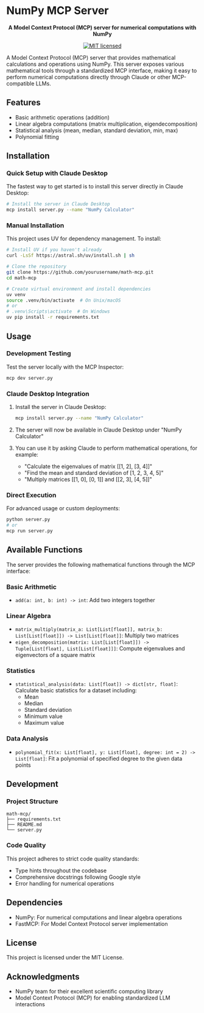 # NumPy MCP Server

<div align="center">

<strong>A Model Context Protocol (MCP) server for numerical computations with NumPy</strong>

[![MIT licensed][mit-badge]][mit-url]

</div>

[mit-badge]: https://img.shields.io/badge/license-MIT-blue.svg
[mit-url]: ./LICENSE
[python-badge]: https://img.shields.io/badge/python-3.8%2B-blue.svg
[python-url]: https://www.python.org/downloads/

A Model Context Protocol (MCP) server that provides mathematical calculations and operations using NumPy. This server exposes various mathematical tools through a standardized MCP interface, making it easy to perform numerical computations directly through Claude or other MCP-compatible LLMs.

## Features

- Basic arithmetic operations (addition)
- Linear algebra computations (matrix multiplication, eigendecomposition)
- Statistical analysis (mean, median, standard deviation, min, max)
- Polynomial fitting

## Installation

### Quick Setup with Claude Desktop

The fastest way to get started is to install this server directly in Claude Desktop:

```bash
# Install the server in Claude Desktop
mcp install server.py --name "NumPy Calculator"
```

### Manual Installation

This project uses UV for dependency management. To install:

```bash
# Install UV if you haven't already
curl -LsSf https://astral.sh/uv/install.sh | sh

# Clone the repository
git clone https://github.com/yourusername/math-mcp.git
cd math-mcp

# Create virtual environment and install dependencies
uv venv
source .venv/bin/activate  # On Unix/macOS
# or
# .venv\Scripts\activate  # On Windows
uv pip install -r requirements.txt
```

## Usage

### Development Testing

Test the server locally with the MCP Inspector:

```bash
mcp dev server.py
```

### Claude Desktop Integration

1. Install the server in Claude Desktop:
   ```bash
   mcp install server.py --name "NumPy Calculator"
   ```

2. The server will now be available in Claude Desktop under "NumPy Calculator"

3. You can use it by asking Claude to perform mathematical operations, for example:
   - "Calculate the eigenvalues of matrix [[1, 2], [3, 4]]"
   - "Find the mean and standard deviation of [1, 2, 3, 4, 5]"
   - "Multiply matrices [[1, 0], [0, 1]] and [[2, 3], [4, 5]]"

### Direct Execution

For advanced usage or custom deployments:

```bash
python server.py
# or
mcp run server.py
```

## Available Functions

The server provides the following mathematical functions through the MCP interface:

### Basic Arithmetic

- `add(a: int, b: int) -> int`: Add two integers together

### Linear Algebra

- `matrix_multiply(matrix_a: List[List[float]], matrix_b: List[List[float]]) -> List[List[float]]`: Multiply two matrices
- `eigen_decomposition(matrix: List[List[float]]) -> Tuple[List[float], List[List[float]]]`: Compute eigenvalues and eigenvectors of a square matrix

### Statistics

- `statistical_analysis(data: List[float]) -> dict[str, float]`: Calculate basic statistics for a dataset including:
  - Mean
  - Median
  - Standard deviation
  - Minimum value
  - Maximum value

### Data Analysis

- `polynomial_fit(x: List[float], y: List[float], degree: int = 2) -> List[float]`: Fit a polynomial of specified degree to the given data points

## Development

### Project Structure

```
math-mcp/
├── requirements.txt
├── README.md
└── server.py
```

### Code Quality

This project adheres to strict code quality standards:
- Type hints throughout the codebase
- Comprehensive docstrings following Google style
- Error handling for numerical operations

## Dependencies

- NumPy: For numerical computations and linear algebra operations
- FastMCP: For Model Context Protocol server implementation

## License

This project is licensed under the MIT License.

## Acknowledgments

- NumPy team for their excellent scientific computing library
- Model Context Protocol (MCP) for enabling standardized LLM interactions
